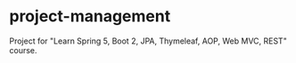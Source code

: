 # project-management

Project for "Learn Spring 5, Boot 2, JPA, Thymeleaf, AOP, Web MVC, REST" course.
